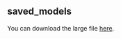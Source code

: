 ## saved_models

You can download the large file [here](https://drive.google.com/file/d/1_pZvOIFgoh0KEV8YkblOxq7UQ0zlwDsd/view?usp=sharing).
